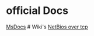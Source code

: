 # official Docs
<html><a href="https://technet.microsoft.com/en-us/library/cc940063.aspx">MsDocs</a></html>
# Wiki's
<html><a href="https://en.wikipedia.org/wiki/NetBIOS_over_TCP/IP">NetBios over tcp</a></html>
